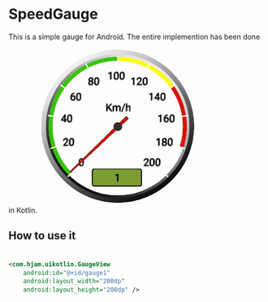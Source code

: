 # SpeedGauge
This is a simple gauge for Android. The entire implemention has been done in Kotlin.
<img src="/gauge2.gif"/>
## How to use it

```xml

<com.hjam.uikotlin.GaugeView
    android:id="@+id/gauge1"
    android:layout_width="200dp"
    android:layout_height="200dp" />

```
